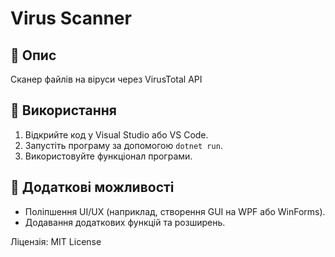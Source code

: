 # Virus Scanner

## 📌 Опис
Сканер файлів на віруси через VirusTotal API

## 🚀 Використання
1. Відкрийте код у Visual Studio або VS Code.
2. Запустіть програму за допомогою `dotnet run`.
3. Використовуйте функціонал програми.

## 🔧 Додаткові можливості
- Поліпшення UI/UX (наприклад, створення GUI на WPF або WinForms).
- Додавання додаткових функцій та розширень.

Ліцензія: MIT License
